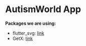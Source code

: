 # AutismWorld App

**Packages we are using:**

- flutter_svg: [link](https://pub.dev/packages/flutter_svg)
- GetX: [link](https://pub.dev/packages/get)
